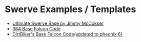 # Swerve Examples / Templates
- [Ultimate Swerve Base by Jimmy McCokser](https://github.com/witherslayer67/UltimateSwerveBase)
- [364 Base Falcon Code](https://github.com/Team364/BaseFalconSwerve/tree/main)
- [DirtBiker's Base Falcon Code(updated to pheonix 6)](https://github.com/Team3991/BaseFalconSwerve)

